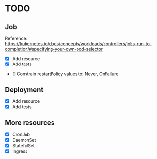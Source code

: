 # TODO

## Job

Reference: https://kubernetes.io/docs/concepts/workloads/controllers/jobs-run-to-completion/#specifying-your-own-pod-selector

* [x] Add resource
* [x] Add tests
* [] Constrain restartPolicy values to: Never, OnFailure

## Deployment

* [x] Add resource
* [x] Add tests

## More resources

* [x] CronJob
* [x] DaemonSet
* [x] StatefulSet
* [x] Ingress
